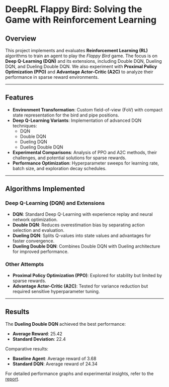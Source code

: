 # DeepRL Flappy Bird: Solving the Game with Reinforcement Learning

## Overview  
This project implements and evaluates **Reinforcement Learning (RL)** algorithms to train an agent to play the *Flappy Bird* game. The focus is on **Deep Q-Learning (DQN)** and its extensions, including Double DQN, Dueling DQN, and Dueling Double DQN. We also experiment with **Proximal Policy Optimization (PPO)** and **Advantage Actor-Critic (A2C)** to analyze their performance in sparse reward environments.

---

## Features  

- **Environment Transformation**: Custom field-of-view (FoV) with compact state representation for the bird and pipe positions.  
- **Deep Q-Learning Variants**: Implementation of advanced DQN techniques:  
  - DQN  
  - Double DQN  
  - Dueling DQN  
  - Dueling Double DQN  
- **Experimental Comparisons**: Analysis of PPO and A2C methods, their challenges, and potential solutions for sparse rewards.  
- **Performance Optimization**: Hyperparameter sweeps for learning rate, batch size, and exploration decay schedules.  


---

## Algorithms Implemented  

### Deep Q-Learning (DQN) and Extensions  
- **DQN**: Standard Deep Q-Learning with experience replay and neural network optimization.  
- **Double DQN**: Reduces overestimation bias by separating action selection and evaluation.  
- **Dueling DQN**: Splits Q-values into state values and advantages for faster convergence.  
- **Dueling Double DQN**: Combines Double DQN with Dueling architecture for improved performance.  

### Other Attempts  
- **Proximal Policy Optimization (PPO)**: Explored for stability but limited by sparse rewards.  
- **Advantage Actor-Critic (A2C)**: Tested for variance reduction but required sensitive hyperparameter tuning.  

---

## Results  

The **Dueling Double DQN** achieved the best performance:  
- **Average Reward**: 25.42  
- **Standard Deviation**: 22.4  

Comparative results:  
- **Baseline Agent**: Average reward of 3.68  
- **Standard DQN**: Average reward of 24.34  

For detailed performance graphs and experimental insights, refer to the [report](report.pdf).
